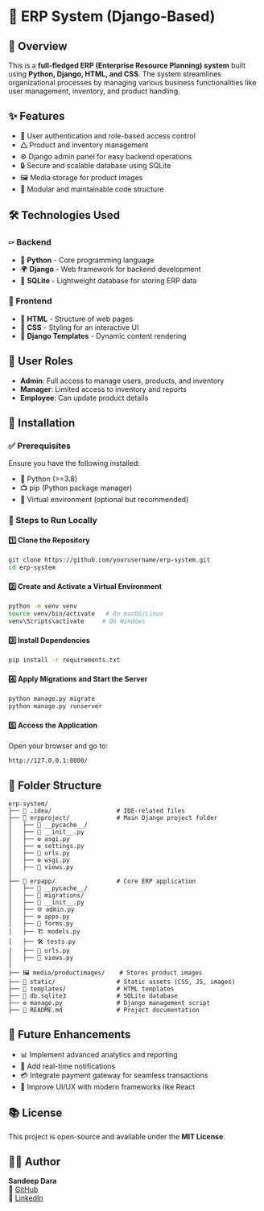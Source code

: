 # 🚀 ERP System (Django-Based)


## 📌 Overview
This is a **full-fledged ERP (Enterprise Resource Planning) system** built using **Python, Django, HTML, and CSS**. The system streamlines organizational processes by managing various business functionalities like user management, inventory, and product handling.

## ✨ Features
- 🔐 User authentication and role-based access control
- 🛆 Product and inventory management
- ⚙️ Django admin panel for easy backend operations
- 🔒 Secure and scalable database using SQLite
- 🖼️ Media storage for product images
- 🏢 Modular and maintainable code structure

## 🛠 Technologies Used
### 🖙 Backend
- 🐍 **Python** - Core programming language
- 🌍 **Django** - Web framework for backend development
- 🐄 **SQLite** - Lightweight database for storing ERP data

### 🎨 Frontend
- 📝 **HTML** - Structure of web pages
- 🎨 **CSS** - Styling for an interactive UI
- 🍿 **Django Templates** - Dynamic content rendering

## 👥 User Roles
- **Admin**: Full access to manage users, products, and inventory
- **Manager**: Limited access to inventory and reports
- **Employee**: Can update product details

## 👅 Installation
### ✅ Prerequisites
Ensure you have the following installed:
- 🐍 Python (>=3.8)
- 📺 pip (Python package manager)
- 📂 Virtual environment (optional but recommended)

### 🔧 Steps to Run Locally
#### 1️⃣ Clone the Repository
```sh
git clone https://github.com/yourusername/erp-system.git
cd erp-system
```

#### 2️⃣ Create and Activate a Virtual Environment
```sh
python -m venv venv
source venv/bin/activate   # On macOS/Linux
venv\Scripts\activate     # On Windows
```

#### 3️⃣ Install Dependencies
```sh
pip install -r requirements.txt
```

#### 4️⃣ Apply Migrations and Start the Server
```sh
python manage.py migrate
python manage.py runserver
```

#### 5️⃣ Access the Application
Open your browser and go to: 
```
http://127.0.0.1:8000/
```

## 📂 Folder Structure
```
erp-system/
├── 💾 .idea/                  # IDE-related files
├── 🔬 erpproject/             # Main Django project folder
│   ├── 📁 __pycache__/
│   ├── 📝 __init__.py
│   ├── ⚙️ asgi.py
│   ├── ⚙️ settings.py
│   ├── 🔗 urls.py
│   ├── ⚙️ wsgi.py
│   ├── 👀 views.py
│
├── 🔬 erpapp/                 # Core ERP application
│   ├── 📁 __pycache__/
│   ├── 📁 migrations/
│   ├── 📝 __init__.py
│   ├── 🌐 admin.py
│   ├── ⚙️ apps.py
│   ├── 📜 forms.py
│   ├── 🏗️ models.py
│   ├── 🛠️ tests.py
│   ├── 🔗 urls.py
│   ├── 👀 views.py
│
├── 🖼️ media/productimages/    # Stores product images
├── 🎨 static/                 # Static assets (CSS, JS, images)
├── 🌆 templates/              # HTML templates
├── 💾 db.sqlite3              # SQLite database
├── ⚙️ manage.py               # Django management script
├── 📖 README.md               # Project documentation
```

## 🚀 Future Enhancements
- 📊 Implement advanced analytics and reporting
- 📢 Add real-time notifications
- 💳 Integrate payment gateway for seamless transactions
- 🌈 Improve UI/UX with modern frameworks like React

## 📚 License
This project is open-source and available under the **MIT License**.

## 👨‍💻 Author
**Sandeep Dara**  
🔗 [GitHub](https://github.com/sandeepdara-sd)  
🔗 [LinkedIn](https://linkedin.com/in/sandeep-dara-1b0a23242)


